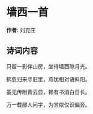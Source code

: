 # 墙西一首

**作者**: 刘克庄

## 诗词内容

只留一影伴山房，坐待墙西隙月光。

鹤忽归来寻旧里，燕犹相对语斜阳。

虽无传附青云显，赖有书消白日长。

万一载醪人问字，为言侬仅识偏旁。

